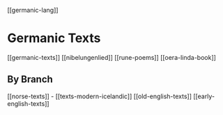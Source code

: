 
[[germanic-lang]]
# Germanic Texts
[[germanic-texts]]
[[nibelungenlied]]
[[rune-poems]]
[[oera-linda-book]]

## By Branch
[[norse-texts]]
	- [[texts-modern-icelandic]]
[[old-english-texts]]
[[early-english-texts]]
